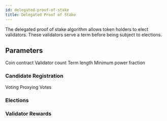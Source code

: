 ```yaml
---
id: delegated-proof-of-stake
title: Delegated Proof of Stake
---
```

The delegated proof of stake algorithm allows token holders to elect validators. These validators serve a term before being subject to elections.

## Parameters

Coin contract Validator count Term length Minimum power fraction

### Candidate Registration

Voting Proxying Votes

### Elections

### Validator Rewards